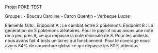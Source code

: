 Projet POKE-TEST


Groupe : 
        - Boucau Caroline
        - Caron Quentin
        - Verbeque Lucas


Elements faits : 
    Endpoint A : Le combat entre 2 pokémons.
    Endpoint B : La génération de 3 pokémons aléatoires.
    Pour le paylint nous avons une note de a peu près 9, ce qui dépasse la note minimale de 8.
    Pour les unitests nous avons fait 4 tests unitaires qui fonctionnent.
    Pour le coverage nous avons 84% de couverture global ce qui dépasse les 80% attendus. 

